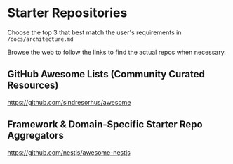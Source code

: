 # Starter Repositories

Choose the top 3 that best match the user's requirements in `/docs/architecture.md`

Browse the web to follow the links to find the actual repos when necessary.

## GitHub Awesome Lists (Community Curated Resources)

https://github.com/sindresorhus/awesome

## Framework & Domain-Specific Starter Repo Aggregators

https://github.com/nestjs/awesome-nestjs
